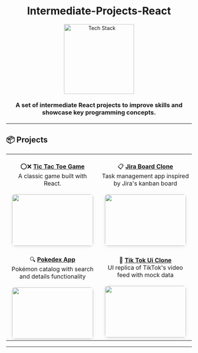 <h1 align="center">
  <br>
  Intermediate-Projects-React
  <br>
</h1>

<div align="center">
<img src="https://skillicons.dev/icons?i=js,ts,react,tailwind,github" alt="Tech Stack" width="190" style="margin: 0 5px;">
</div>

<h3 align="center" style="margin: 20px 0;">
A set of intermediate React projects to improve skills and showcase key programming concepts.
</h3>

---

## 📦 Projects

<div align="center">

|                                                                                                                                                                                                                                                                     |                                                                                                                                                                                                                                                                                |
| :-----------------------------------------------------------------------------------------------------------------------------------------------------------------------------------------------------------------------------------------------------------------: | :----------------------------------------------------------------------------------------------------------------------------------------------------------------------------------------------------------------------------------------------------------------------------: |
| <div align="center"><br>⭕❌ **[Tic Tac Toe Game](./TicTacToe_Game/)**<br>A classic game built with React.<br><br><img src="[Project image will be placed here]" width="220" height="140" style="border-radius: 8px; box-shadow: 0 2px 8px rgba(0,0,0,0.1);"></div> |      <div align="center"><br>📋 **[Jira Board Clone](#)**<br>Task management app inspired by Jira's kanban board<br><br><img src="[Project image will be placed here]" width="220" height="140" style="border-radius: 8px; box-shadow: 0 2px 8px rgba(0,0,0,0.1);"></div>      |
|  <div align="center"><br>🔍 **[Pokedex App](#)**<br>Pokémon catalog with search and details functionality<br><br><img src="[Project image will be placed here]" width="220" height="140" style="border-radius: 8px; box-shadow: 0 2px 8px rgba(0,0,0,0.1);"></div>  | <div align="center"><br>🎵 **[Tik Tok Ui Clone](./Kanban-Board)**<br>UI replica of TikTok's video feed with mock data<br><br><img src="[Project image will be placed here]" width="220" height="140" style="border-radius: 8px; box-shadow: 0 2px 8px rgba(0,0,0,0.1);"></div> |

</div>

---
